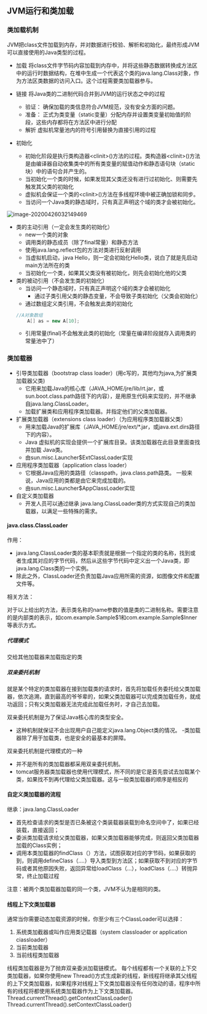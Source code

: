 ## JVM运行和类加载
### 类加载机制
JVM把class文件加载到内存，并对数据进行校验、解析和初始化，最终形成JVM可以直接使用的Java类型的过程。
* 加载
将class文件字节码内容加载到内存中，并将这些静态数据转换成方法区中的运行时数据结构，在堆中生成一个代表这个类的java.lang.Class对象，作为方法区类数据的访问入口。这个过程需要类加载器参与。
* 链接
将Java类的二进制代码合并到JVM的运行状态之中的过程
    * 验证：
确保加载的类信息符合JVM规范，没有安全方面的问题。
    * 准备：
正式为类变量（static变量）分配内存并设置类变量初始值的阶段，这些内存都将在方法区中进行分配
    * 解折
虚拟机常量池内的符号引用替换为直接引用的过程

* 初始化
    * 初始化阶段是执行类构造器\<clinit>()方法的过程。类构造器\<clinit>()方法是由编译器自动收集类中的所有类变量的赋值动作和静态语句块（static块）中的语句合并产生的。
    * 当初始化一个类的时候，如果发现其父类还没有进行过初始化、则需要先触发其父类的初始化
   * 虚拟机会保证一个类的\<clinit>()方法在多线程环境中被正确加锁和同步。
    * 当访问一个Java类的静态域时，只有真正声明这个域的类才会被初始化。

![image-20200426032149469](https://gitee.com/zero049/MyNoteImages/raw/master/image-20200426032149469.png)

* 类的主动引用（一定会发生类的初始化）
    * new一个类的对象
    * 调用类的静态成员（除了final常量）和静态方法
    * 使用java.lang.reflect包的方法对类进行反射调用
    * 当虚拟机启动，java Hello，则一定会初始化Hello类，说白了就是先启动main方法所在的类
    * 当初始化一个类，如果其父类没有被初始化，则先会初始化他的父类
* 类的被动引用（不会发生类的初始化）
    * 当访问一个静态域时，只有真正声明这个域的类才会被初始化
        * 通过子类引用父类的静态变量，不会导致子类初始化（父类会初始化）
    * 通过数组定义类引用，不会触发此类的初始化
    ```java
    //A对象数组
        A[] as = new A[10];

    ```
    * 引用常量(final)不会触发此类的初始化（常量在编译阶段就存入调用类的常量池中了）


### 类加载器
* 引导类加载器（bootstrap class loader）(用c写的，其他均为java,为扩展类加载器父类)
    * 它用来加载Java的核心库（JAVA_HOME/jre/lib/rt.jar，或sun.boot.class.path路径下的内容），是用原生代码来实现的，并不继承自java.lang.ClassLoader。
    * 加载扩展类和应用程序类加载器。并指定他们的父类加载器。
* 扩展类加载器（extensions class loader）（为应用程序类加载器父类）
    * 用来加载Java的扩展库（JAVA_HOME/jre/ext/*.jar，或java.ext.dirs路径下的内容）。
    * Java 虚拟机的实现会提供一个扩展库目录。该类加载器在此目录里面查找并加载 Java类。
    * 由sun.misc.Launcher$ExtClassLoader实现
* 应用程序类加载器（application class loader）
    * 它根据Java应用的类路径（classpath，java.class.path路类。
    一般来说，Java应用的类都是由它来完成加载的。
    * 由sun.misc.Launcher$AppClassLoader实现
* 自定义类加载器
    * 开发人员可以通过继承 java.lang.ClassLoader类的方式实现自己的类加载器，以满足一些特殊的需求。

#### java.class.ClassLoader
作用：
* java.lang.ClassLoader类的基本职责就是根据一个指定的类的名称，找到或者生成其对应的字节代码，然后从这些字节代码中定义出一个Java类，即java.lang.Class类的一个实例。
* 除此之外，ClassLoader还负责加载Java应用所需的资源，如图像文件和配置文件等。

相关方法：

对于以上给出的方法，表示类名称的name参数的值是类的二进制名称。需要注意的是内部类的表示，如com.example.Sample\$1和com.example.Sample\$Inner等表示方式。

##### 代理模式
交给其他加载器来加载指定的类
##### 双亲委托机制
就是某个特定的类加载器在接到加载类的请求时，首先将加载任务委托给父类加载器，依次追溯，直到最高的爷爷辈的，如果父类加载器可以完成类加载任务，就成功返回；只有父类加载器无法完成此加载任务时，才自己去加载。

双亲委托机制是为了保证Java核心库的类型安全。
* 这种机制就保证不会出现用户自己能定义java.lang.Object类的情况。
-类加载器除了用于加载类，也是安全的最基本的屏障。

双亲委托机制是代理模式的一种
* 并不是所有的类加载器都采用双亲委托机制。
* tomcat服务器类加载器也使用代理模式，所不同的是它是首先尝试去加载某个类，如果找不到再代理给父类加载器。这与一般类加载器的顺序是相反的

#### 自定义类加载器的流程
继承：java.lang.ClassLoader
* 首先检查请求的类型是否已条被这个类装载器装载到命名空间中了，如果已经装载，直接返回；
* 委派类加载请求给父类加载器，如果父类加载器能够完成，则返回父类加载器加载的Class实例；
* 调用本类加载器的findClass（）方法，试图获取对应的字节码，如果获取的到，则调用defineClass（.…）导入类型到方法区；如果获取不到对应的字节码或者其他原因失败，返回异常给loadClass（…），loadClass（.…）转抛异常，终止加载过程

注意：被两个类加载器加载的同一个类，JVM不认为是相同的类。

#### 线程上下文类加载器
通常当你需要动态加载资源的时候，你至少有三个ClassLoader可以选择：
1. 系统类加截器或叫作应用类记载器（system classloader or application ciassloader）
2. 当前类加载器
3. 当前线程类加载器

线程类加载器是为了抛弃双亲委派加载链模式。
每个线程都有一个关联的上下交类加载器，如果你使用new Thread()方式生成新的线程，新线程将继承其父线程的上下文类加载器，如果程序对线程上下文类加载器没有任何改动的语，程序中所有的线程将都使用系统类加载器作为上下文类加载器。
Thread.currentThread().getContextClassLoader()
Thread.currentThread().setContextClassLoader()